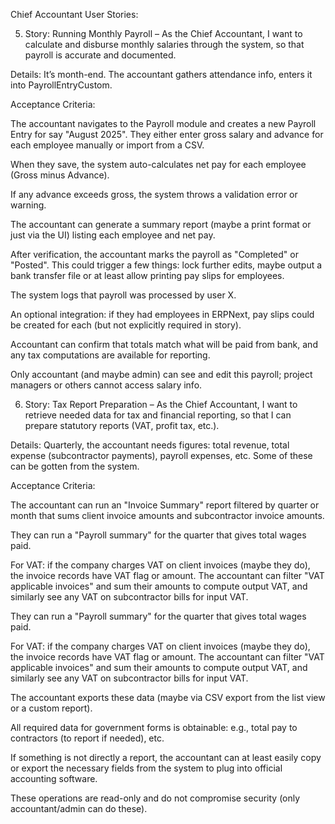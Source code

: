 Chief Accountant User Stories:

5. Story: Running Monthly Payroll – As the Chief Accountant, I want to calculate and disburse monthly salaries through the system, so that payroll is accurate and documented.

Details: It’s month-end. The accountant gathers attendance info, enters it into PayrollEntryCustom.

Acceptance Criteria:

The accountant navigates to the Payroll module and creates a new Payroll Entry for say "August 2025". They either enter gross salary and advance for each employee manually or import from a CSV.

When they save, the system auto-calculates net pay for each employee (Gross minus Advance).

If any advance exceeds gross, the system throws a validation error or warning.

The accountant can generate a summary report (maybe a print format or just via the UI) listing each employee and net pay.

After verification, the accountant marks the payroll as "Completed" or "Posted". This could trigger a few things: lock further edits, maybe output a bank transfer file or at least allow printing pay slips for employees.

The system logs that payroll was processed by user X.

An optional integration: if they had employees in ERPNext, pay slips could be created for each (but not explicitly required in story).

Accountant can confirm that totals match what will be paid from bank, and any tax computations are available for reporting.

Only accountant (and maybe admin) can see and edit this payroll; project managers or others cannot access salary info.




6. Story: Tax Report Preparation – As the Chief Accountant, I want to retrieve needed data for tax and financial reporting, so that I can prepare statutory reports (VAT, profit tax, etc.).

Details: Quarterly, the accountant needs figures: total revenue, total expense (subcontractor payments), payroll expenses, etc. Some of these can be gotten from the system.

Acceptance Criteria:

The accountant can run an "Invoice Summary" report filtered by quarter or month that sums client invoice amounts and subcontractor invoice amounts.

They can run a "Payroll summary" for the quarter that gives total wages paid.

For VAT: if the company charges VAT on client invoices (maybe they do), the invoice records have VAT flag or amount. The accountant can filter "VAT applicable invoices" and sum their amounts to compute output VAT, and similarly see any VAT on subcontractor bills for input VAT.

They can run a "Payroll summary" for the quarter that gives total wages paid.

For VAT: if the company charges VAT on client invoices (maybe they do), the invoice records have VAT flag or amount. The accountant can filter "VAT applicable invoices" and sum their amounts to compute output VAT, and similarly see any VAT on subcontractor bills for input VAT.

The accountant exports these data (maybe via CSV export from the list view or a custom report).

All required data for government forms is obtainable: e.g., total pay to contractors (to report if needed), etc.

If something is not directly a report, the accountant can at least easily copy or export the necessary fields from the system to plug into official accounting software.

These operations are read-only and do not compromise security (only accountant/admin can do these).